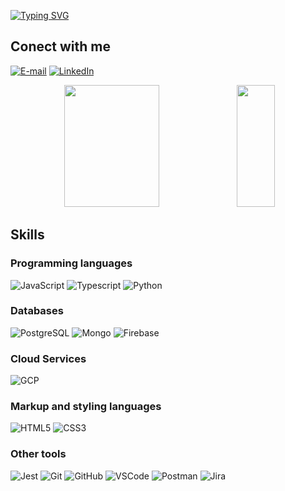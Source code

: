 [![Typing SVG](https://readme-typing-svg.herokuapp.com?font=Fira+Code&pause=1000&color=BE2DCF&width=435&lines=Hi+there!+My+name+is+Lucas+Rocha+;I'm+23+years+old;I'm+from+Brazil;Graduated+in+Information+Systems;Be+welcome!+%3Acomputer%3A)](https://git.io/typing-svg)
 
## Conect with me 
[![E-mail](https://img.shields.io/badge/-Email-000?style=for-the-badge&logo=gmail&logoColor=BE2DCF)](mailto:lucasrocha.0822@gmail.com)
[![LinkedIn](https://img.shields.io/badge/-LinkedIn-000?style=for-the-badge&logo=linkedin&logoColor=BE2DCF)](https://www.linkedin.com/in/lucas-rocha729/)


<div align="center">  
  <img width="55%" height="195px" src="https://github-readme-stats.vercel.app/api?username=lucasrocha729&theme=transparent&bg_color=000&border_color=BE2DCF&show_icons=true&icon_color=BE2DCF&title_color=BE2DCF&text_color=FFF" /> 
  <img width="35%" height="195px" src="https://github-readme-stats-git-masterrstaa-rickstaa.vercel.app/api/top-langs/?username=lucasrocha729&layout=compact&bg_color=000&border_color=BE2DCF&title_color=BE2DCF&text_color=FFF" />
</div>

  ## Skills  
### Programming languages
![JavaScript](https://img.shields.io/badge/JavaScript-000?style=for-the-badge&logo=javascript)
![Typescript](https://img.shields.io/badge/TypeScript-007ACC?style=for-the-badge&logo=typescript&logoColor=white)
![Python](https://img.shields.io/badge/Python-000?style=for-the-badge&logo=python)

### Databases

![PostgreSQL](https://img.shields.io/badge/PostgreSQL-316192?style=for-the-badge&logo=postgresql&logoColor=white)
![Mongo](https://img.shields.io/badge/MongoDB-4EA94B?style=for-the-badge&logo=mongodb&logoColor=white)
![Firebase](https://img.shields.io/badge/Firebase-039BE5?style=for-the-badge&logo=Firebase&logoColor=white)

### Cloud Services
![GCP](https://img.shields.io/badge/Google_Cloud-4285F4?style=for-the-badge&logo=google-cloud&logoColor=white)

### Markup and styling languages
![HTML5](https://img.shields.io/badge/HTML5-000?style=for-the-badge&logo=html5)
![CSS3](https://img.shields.io/badge/CSS3-000?style=for-the-badge&logo=css3&logoColor=264CE4)

### Other tools
![Jest](https://img.shields.io/badge/Jest-323330?style=for-the-badge&logo=Jest&logoColor=white)
![Git](https://img.shields.io/badge/git-%23F05033.svg?style=for-the-badge&logo=git&logoColor=white)
![GitHub](https://img.shields.io/badge/github-%23121011.svg?style=for-the-badge&logo=github&logoColor=white) 
![VSCode](https://img.shields.io/badge/Visual_Studio_Code-0078D4?style=for-the-badge&logo=visual%20studio%20code&logoColor=white)
![Postman](https://img.shields.io/badge/Postman-FF6C37?style=for-the-badge&logo=postman&logoColor=white)
![Jira](https://img.shields.io/badge/Jira-0052CC?style=for-the-badge&logo=Jira&logoColor=white)

